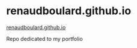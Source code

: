 # renaudboulard.github.io
<a href="https://renaudboulard.github.io/">renaudboulard.github.io</a>

Repo dedicated to my portfolio

